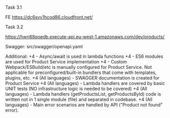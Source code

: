 Task 3.1

FE https://dc6svv1hcod86.cloudfront.net/

Task 3.2

https://hwn88qoedb.execute-api.eu-west-1.amazonaws.com/dev/products/

Swagger: src/swagger/openapi.yaml

Additional:
+4 - Async/await is used in lambda functions
+4 - ES6 modules are used for Product Service implementation
+4 - Custom Webpack/ESBuild/etc is manually configured for Product Service. Not applicable for preconfigured/built-in bundlers that come with templates, plugins, etc.
+4 (All languages) - SWAGGER documentation is created for Product Service
+4 (All languages) - Lambda handlers are covered by basic UNIT tests (NO infrastructure logic is needed to be covered)
+4 (All languages) - Lambda handlers (getProductsList, getProductsById) code is written not in 1 single module (file) and separated in codebase.
+4 (All languages) - Main error scenarios are handled by API ("Product not found" error).
